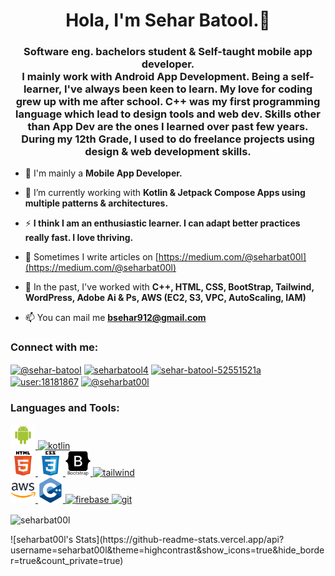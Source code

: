 <h1 align="center">Hola, I'm Sehar Batool.🌻</h1>
<h3 align="center">Software eng. bachelors student & Self-taught mobile app developer.<br> I mainly work with Android App Development. Being a self-learner, I've always been keen to learn. My love for coding grew up with me after school. C++ was my first programming language which lead to design tools and web dev. Skills other than App Dev are the ones I learned over past few years. During my 12th Grade, I used to do freelance projects using design & web development skills.</h3>

- 🔭 I'm mainly a **Mobile App Developer.**

- 🌱 I’m currently working with **Kotlin & Jetpack Compose Apps using multiple patterns & architectures.**

- ⚡ **I think I am an enthusiastic learner. I can adapt better practices really fast. I love thriving.**

- 📝 Sometimes I write articles on [https://medium.com/@seharbat00l](https://medium.com/@seharbat00l)

- 💬 In the past, I've worked with **C++, HTML, CSS, BootStrap, Tailwind, WordPress, Adobe Ai & Ps, AWS (EC2, S3, VPC, AutoScaling, IAM)**

- 📫 You can mail me **bsehar912@gmail.com**


<h3 align="left">Connect with me:</h3>
<p align="left">
<a href="https://codepen.io/@sehar-batool" target="blank"><img align="center" src="https://raw.githubusercontent.com/rahuldkjain/github-profile-readme-generator/master/src/images/icons/Social/codepen.svg" alt="@sehar-batool" height="30" width="40" /></a>
<a href="https://twitter.com/seharbatool4" target="blank"><img align="center" src="https://raw.githubusercontent.com/rahuldkjain/github-profile-readme-generator/master/src/images/icons/Social/twitter.svg" alt="seharbatool4" height="30" width="40" /></a>
<a href="https://linkedin.com/in/sehar-batool-52551521a" target="blank"><img align="center" src="https://raw.githubusercontent.com/rahuldkjain/github-profile-readme-generator/master/src/images/icons/Social/linked-in-alt.svg" alt="sehar-batool-52551521a" height="30" width="40" /></a>
<a href="https://stackoverflow.com/users/user:18181867" target="blank"><img align="center" src="https://raw.githubusercontent.com/rahuldkjain/github-profile-readme-generator/master/src/images/icons/Social/stack-overflow.svg" alt="user:18181867" height="30" width="40" /></a>
<a href="https://medium.com/@seharbat00l" target="blank"><img align="center" src="https://raw.githubusercontent.com/rahuldkjain/github-profile-readme-generator/master/src/images/icons/Social/medium.svg" alt="@seharbat00l" height="30" width="40" /></a>
</p>

<h3 align="left">Languages and Tools:</h3>
<p align="left"> <a href="https://developer.android.com" target="_blank" rel="noreferrer"> <img src="https://raw.githubusercontent.com/devicons/devicon/master/icons/android/android-original-wordmark.svg" alt="android" width="40" height="40"/> </a> <a href="https://kotlinlang.org" target="_blank" rel="noreferrer"> <img src="https://www.vectorlogo.zone/logos/kotlinlang/kotlinlang-icon.svg" alt="kotlin" width="40" height="40"/> </a>
  <br>
 <a href="https://www.w3.org/html/" target="_blank" rel="noreferrer"> <img src="https://raw.githubusercontent.com/devicons/devicon/master/icons/html5/html5-original-wordmark.svg" alt="html5" width="40" height="40"/> </a>  <a href="https://www.w3schools.com/css/" target="_blank" rel="noreferrer"> <img src="https://raw.githubusercontent.com/devicons/devicon/master/icons/css3/css3-original-wordmark.svg" alt="css3" width="40" height="40"/> </a> <a href="https://getbootstrap.com" target="_blank" rel="noreferrer"> <img src="https://raw.githubusercontent.com/devicons/devicon/master/icons/bootstrap/bootstrap-plain-wordmark.svg" alt="bootstrap" width="40" height="40"/> </a> <a href="https://tailwindcss.com/" target="_blank" rel="noreferrer"> <img src="https://www.vectorlogo.zone/logos/tailwindcss/tailwindcss-icon.svg" alt="tailwind" width="40" height="40"/> </a>
  <br>
  <a href="https://aws.amazon.com" target="_blank" rel="noreferrer"> <img src="https://raw.githubusercontent.com/devicons/devicon/master/icons/amazonwebservices/amazonwebservices-original-wordmark.svg" alt="aws" width="40" height="40"/> </a>  <a href="https://www.w3schools.com/cpp/" target="_blank" rel="noreferrer"> <img src="https://raw.githubusercontent.com/devicons/devicon/master/icons/cplusplus/cplusplus-original.svg" alt="cplusplus" width="40" height="40"/> </a> 
  <a href="https://firebase.google.com/" target="_blank" rel="noreferrer"> <img src="https://www.vectorlogo.zone/logos/firebase/firebase-icon.svg" alt="firebase" width="40" height="40"/> </a> 
  <a href="https://git-scm.com/" target="_blank" rel="noreferrer"> <img src="https://www.vectorlogo.zone/logos/git-scm/git-scm-icon.svg" alt="git" width="40" height="40"/> </a>     </p>

<p><img align="center" src="https://github-readme-stats.vercel.app/api/top-langs?username=seharbat00l&show_icons=true&locale=en&layout=compact" alt="seharbat00l" /></p>
![seharbat00l's Stats](https://github-readme-stats.vercel.app/api?username=seharbat00l&theme=highcontrast&show_icons=true&hide_border=true&count_private=true)


